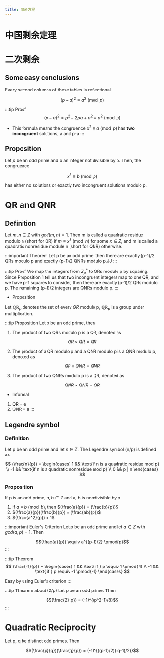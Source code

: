 ```yaml
---
title: 同余方程
---
```


# 中国剩余定理

# 二次剩余

## Some easy conclusions

Every second columns of these tables is reflectional 

$$(p-a)^2 \equiv a^2 \pmod{p}$$

:::tip Proof
$$(p-a)^2 = p^2 - 2pa + a^2 \equiv a^2 \pmod{p}$$

- This formula means the congruence $x^2 \equiv a \pmod{p}$ has **two incongruent** solutions, a and p-a
:::

## Proposition

Let $p$ be an odd prime and b an integer not divisible by p. Then, the congruence 

$$x^2 \equiv b \pmod{p}$$

has either no solutions or exactly two incongruent solutions modulo p.

# QR and QNR

## Definition

Let $m, n \in Z$ with $gcd(m, n) = 1$. Then m is called a quadratic residue modulo n (short for QR) if $m \equiv x^2 \pmod{n}$ for some $x \in Z$, and m is called a quadratic nonresidue module n (short for QNR) otherwise.

:::important Theorem
Let p be an odd prime, then there are exactly (p-1)/2 QRs modulo p and exactly (p-1)/2 QNRs modulo p.JJ
:::

:::tip Proof
We map the integers from $Z^*_p$ to QRs modulo p by squaring. Since Proposition 1 tell us that two incongruent integers map to one QR, and we have p-1 squares to consider, then there are exactly (p-1)/2 QRs modulo p. The remaining (p-1)/2 integers are QNRs modulo p.
:::

- Proposition

Let $\mathbb{QR}_p$ denotes the set of every $QR$ modulo p, $\mathbb{QR}_p$ is a group under multiplication.

:::tip Proposition
Let p be an odd prime, then

1. The product of two QRs modulo p is a QR, denoted as 

$$QR \times QR = QR$$

2. The product of a QR modulo p and a QNR modulo p is a QNR modulo p, denoted as 

$$QR \times QNR = QNR$$

3. The product of two QNRs modulo p is a QR, denoted as 

$$QNR \times QNR = QR$$

- Informal
1. QR = e
2. QNR = a
:::

## Legendre symbol

### Definition

Let p be an odd prime and let $n \in Z$. The Legendre symbol (n/p) is defined as 

$$
(\frac{n}{p}) = 
\begin{cases}
1 && \text{if n is a quadratic residue mod p} \\
-1 && \text{if n is a quadratic nonresidue mod p} \\
0 && p | n
\end{cases}
$$

### Proposition

If p is an odd prime, $a, b \in Z$ and a, b is nondivisible by p

1. If $a \equiv b \pmod{b}$, then $(\frac{a}{p}) = (\frac{b}{p})$
2. $(\frac{a}{p})(\frac{b}{p}) = (\frac{ab}{p})$
3. $(\frac{a^2}{p}) = 1$

:::important Euler's Criterion
Let p be an odd prime and let $a \in Z$ with $gcd(a, p) = 1$. Then

$$(\frac{a}{p}) \equiv a^{(p-1)/2} \pmod{p}$$
:::

:::tip Theorem
$$
(\frac{-1}{p}) =
\begin{cases}
1 && \text{ if } p \equiv 1 \pmod{4} \\
-1 && \text{ if } p \equiv -1 \pmod{-1} 
\end{cases}
$$

Easy by using Euler's criterion
:::

:::tip Theorem about (2/p)
Let p be an odd prime. Then

$$(\frac{2}{p}) = (-1)^{(p^2-1)/8}$$
:::

# Quadratic Reciprocity

Let p, q be distinct odd primes. Then

$$(\frac{p}{q})(\frac{q}{p}) = (-1)^{((p-1)/2)((q-1)/2)}$$